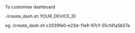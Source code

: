To customise dashboard

./create_dash.sh YOUR_DEVICE_ID


eg ./create_dash.sh c2039fe0-e23d-11e8-97c1-55cfd1a5b57a